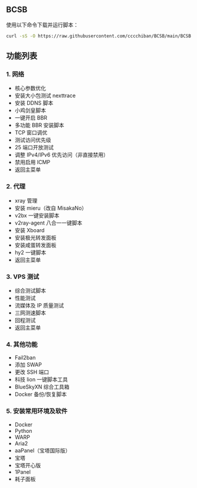 

## BCSB


使用以下命令下载并运行脚本：

```sh
curl -sS -O https://raw.githubusercontent.com/cccchiban/BCSB/main/BCSB.sh && chmod +x BCSB.sh && ./BCSB.sh
```

## 功能列表

### 1. 网络
- 核心参数优化
- 安装大小包测试 nexttrace
- 安装 DDNS 脚本
- 小鸡剑皇脚本
- 一键开启 BBR
- 多功能 BBR 安装脚本
- TCP 窗口调优
- 测试访问优先级
- 25 端口开放测试
- 调整 IPv4/IPv6 优先访问（非直接禁用）
- 禁用启用 ICMP
- 返回主菜单

### 2. 代理
- xray 管理
- 安装 mieru（改自 MisakaNo）
- v2bx 一键安装脚本
- v2ray-agent 八合一一键脚本
- 安装 Xboard
- 安装极光转发面板
- 安装咸蛋转发面板
- hy2 一键脚本
- 返回主菜单

### 3. VPS 测试
- 综合测试脚本
- 性能测试
- 流媒体及 IP 质量测试
- 三网测速脚本
- 回程测试
- 返回主菜单

### 4. 其他功能
- Fail2ban
- 添加 SWAP
- 更改 SSH 端口
- 科技 lion 一键脚本工具
- BlueSkyXN 综合工具箱
- Docker 备份/恢复脚本

### 5. 安装常用环境及软件
- Docker
- Python
- WARP
- Aria2
- aaPanel（宝塔国际版）
- 宝塔
- 宝塔开心版
- 1Panel
- 耗子面板
